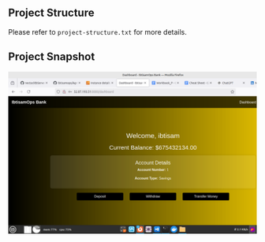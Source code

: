 
## Project Structure

Please refer to `project-structure.txt` for more details.

## Project Snapshot
![Project Snapshot](./projectSnapshot.png)

